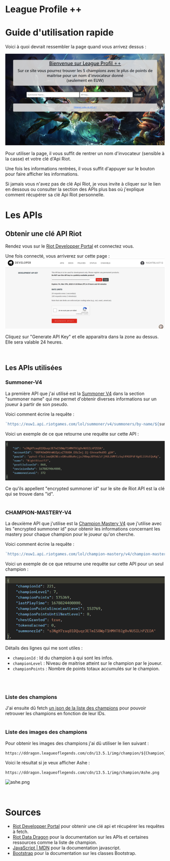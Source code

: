 # League Profile ++


# Guide d'utilisation rapide
Voici à quoi devrait ressembler la page quand vous arrivez dessus :

![page.png](src/img/page.png)

Pour utiliser la page, il vous suffit de rentrer un nom d'invocateur (sensible à la casse) et votre clé d'Api Riot.

Une fois les informations rentrées, il vous suffit d'appuyer sur le bouton pour faire afficher les informations.

Si jamais vous n'avez pas de clé Api Riot, je vous invite à cliquer sur le lien en dessous ou consulter la section des APIs plus bas où j'explique comment récupérer sa clé Api Riot personnelle.

# Les APIs
## Obtenir une clé API Riot

Rendez vous sur le <a href="https://developer.riotgames.com/">Riot Developper Portal</a> et connectez vous.

Une fois connecté, vous arriverez sur cette page :
![RDP.png](src/img/RDP.png)

Cliquez sur "Generate API Key" et elle apparaitra dans la zone au dessus. Elle sera valable 24 heures.

</br>

## Les APIs utilisées

### <b> Summoner-V4 </b>

La première API que j'ai utilisé est la <a href="https://developer.riotgames.com/apis#summoner-v4/GET_getBySummonerName">Summoner V4</a> dans la section "summoner name" qui me permet d'obtenir diverses informations sur un joueur à partir de son pseudo.

Voici comment écrire la requête :
``` javascript
`https://euw1.api.riotgames.com/lol/summoner/v4/summoners/by-name/${summonerName}?api_key=${apiKey}`
```

Voici un exemple de ce que retourne une requête sur cette API :

<img src="src/img/resultFetchSummoner.png">

Ce qu'ils appellent "encrypted summoner id" sur le site de Riot API est la clé qui se trouve dans "id".
</br>
</br>

### <b> CHAMPION-MASTERY-V4 </b>

La deuxième API que j'utilise est la <a href="https://developer.riotgames.com/apis#champion-mastery-v4/GET_getAllChampionMasteries">Champion Mastery V4</a> que j'utilise avec les "encrypted summoner id" pour obtenir les informations concernant les mastery pour chaque champion pour le joueur qu'on cherche.

Voici comment écrire la requête :

``` javascript
`https://euw1.api.riotgames.com/lol/champion-mastery/v4/champion-masteries/by-summoner/${encrypted summoner id}?api_key=${apiKey}`
```

Voici un exemple de ce que retourne une requête sur cette API pour un seul champion :

![mastery.png](src/img/resultFetchMastery.png)

Détails des lignes qui me sont utiles :
- ```championId``` : Id du champion à qui sont les infos.
- ```championLevel``` : Niveau de maitrise atteint sur le champion par le joueur.
- ```championPoints``` : Nombre de points totaux accumulés sur le champion.
</br>
</br>

### <b> Liste des champions </b>

J'ai ensuite dû fetch <a href="http://ddragon.leagueoflegends.com/cdn/13.5.1/data/en_US/champion.json">un json de la liste des champions</a> pour pouvoir retrouver les champions en fonction de leur IDs.
</br>
</br>

### <b>Liste des images des champions</b>

Pour obtenir les images des champions j'ai dû utiliser le lien suivant :

```
https://ddragon.leagueoflegends.com/cdn/13.5.1/img/champion/${Champion}.png
```
Voici le résultat si je veux afficher Ashe :

```
https://ddragon.leagueoflegends.com/cdn/13.5.1/img/champion/Ashe.png
```

![ashe.png](https://ddragon.leagueoflegends.com/cdn/13.5.1/img/champion/Ashe.png)

</br>

# Sources
- <a href="https://developer.riotgames.com/">Riot Developper Portal</a> pour obtenir une clé api et récupérer les requêtes à fetch.
- <a href="https://developer.riotgames.com/docs/lol">Riot Data Dragon</a> pour la documentation sur les APIs et certaines ressources comme la liste de champion.
- <a href="https://developer.mozilla.org/en-US/docs/Web/JavaScript">JavaScript | MDN</a> pour la documentation javascript.
- <a href="https://getbootstrap.com/docs/5.3/getting-started/introduction/">Bootstrap</a> pour la documentation sur les classes Bootstrap.